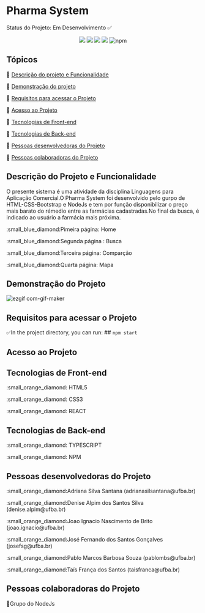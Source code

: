 # Pharma System
Status do Projeto: Em Desenvolvimento ✅


<p align="center">
  <img src= "https://img.shields.io/badge/TypeScript-007ACC?style=for-the-badge&logo=typescript&logoColor=white" />
  <img src= "https://img.shields.io/badge/HTML5-E34F26?style=for-the-badge&logo=html5&logoColor=white" />
  <img src= "https://img.shields.io/badge/CSS3-1572B6?style=for-the-badge&logo=css3&logoColor=white" />
  <img src= "https://img.shields.io/badge/React-20232A?style=for-the-badge&logo=react&logoColor=61DAFB" />
  <img alt="npm" src="https://img.shields.io/npm/v/node?style=for-the-badge">
 </p>


## Tópicos 

:small_blue_diamond: [Descrição do projeto e Funcionalidade](#descrição-do-projeto-e-funcionalidade)

:small_blue_diamond: [Demonstração do projeto](#demonstração-do-projeto)

:small_blue_diamond: [Requisitos para acessar o Projeto](#requisitos-para-acessar-o-projeto)

:small_blue_diamond: [Acesso ao Projeto](#acesso-ao-projeto)

:small_blue_diamond: [Tecnologias de Front-end](#tecnologias-de-front-end)

:small_blue_diamond: [Tecnologias de Back-end](#tecnologias-de-back-end)

:small_blue_diamond: [Pessoas desenvolvedoras do Projeto](#pessoas-desenvolvedoras-do-projeto)

:small_blue_diamond: [Pessoas colaboradoras do Projeto](#pessoas-colaboradoras-do-projeto)


## Descrição do Projeto e Funcionalidade


<p align="justify">
  
 O presente sistema é uma atividade da disciplina Linguagens para Aplicação Comercial.O Pharma System foi desenvolvido pelo gurpo de HTML-CSS-Bootstrap e NodeJs e tem por função disponibilizar o preço mais barato do rémedio entre as farmácias cadastradas.No final da busca, é indicado ao usuário a farmácia mais próxima.
</p> 
<p>:small_blue_diamond:Pimeira página: Home</p>
<p> :small_blue_diamond:Segunda página : Busca</p>
<p> :small_blue_diamond:Terceira página: Comparção</p>
<p>:small_blue_diamond:Quarta página: Mapa</p>


## Demonstração do Projeto

![ezgif com-gif-maker](https://user-images.githubusercontent.com/80486624/207197306-ceb7ea54-b64c-44b4-b1d8-a1bd61c65f7a.gif)



## Requisitos para acessar o Projeto

✅In the project directory, you can run: ## `npm start`

## Acesso ao Projeto

## Tecnologias de Front-end

<p>:small_orange_diamond: HTML5</p>
<p>:small_orange_diamond: CSS3</p>
<p>:small_orange_diamond: REACT</p>

## Tecnologias de Back-end

<p>:small_orange_diamond: TYPESCRIPT</p>
<p>:small_orange_diamond: NPM</p>

## Pessoas desenvolvedoras do Projeto

<p>:small_orange_diamond:Adriana Silva Santana (adrianasilsantana@ufba.br)</p>
<p>:small_orange_diamond:Denise Alpim dos Santos Silva (denise.alpim@ufba.br)</p>
<p>:small_orange_diamond:Joao Ignacio Nascimento de Brito (joao.ignacio@ufba.br)</p>
<p>:small_orange_diamond:José Fernando dos Santos Gonçalves (josefsg@ufba.br)</p>
<p>:small_orange_diamond:Pablo Marcos Barbosa Souza (pablombs@ufba.br)</p>
<p>:small_orange_diamond:Taís França dos Santos (taisfranca@ufba.br)</p>

## Pessoas colaboradoras do Projeto

:small_orange_diamond:Grupo do NodeJs
